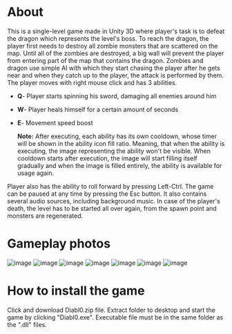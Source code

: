 # About 
This is a single-level game made in Unity 3D where player's task is to defeat the dragon which represents the level's boss. To reach the dragon, the player first needs to destroy all zombie monsters that are scattered on the map. 
Until all of the zombies are destroyed, a big wall will prevent the player from entering part of the map that contains the dragon. Zombies and dragon use simple AI with which they start chasing the player after he gets near and when they catch up to the player, the attack is performed by them.
The player moves with right mouse click and has 3 abilities. 
- **Q**- Player starts spinning his sword, damaging all enemies around him
- **W**- Player heals himself for a certain amount of seconds
- **E**- Movement speed boost

  **Note:** After executing, each ability has its own cooldown, whose timer will be shown in the ability icon fill ratio. Meaning, that when the ability is executing, the image representing the ability won't be visible. When cooldown starts after execution, the image will start filling
itself gradually and when the image is filled entirely, the ability is available for usage again.

Player also has the ability to roll forward by pressing Left-Ctrl.
The game can be paused at any time by pressing the Esc button. It also contains several audio sources, including background music.
In case of the player's death, the level has to be started all over again, from the spawn point and monsters are regenerated.

# Gameplay photos

![image](https://github.com/Joca02/Diabl0/assets/104282488/e55cc555-e349-438f-bad4-757f397e9e43)
![image](https://github.com/Joca02/Diabl0/assets/104282488/e4f04647-58cc-413c-b74b-b75f4560044c)
![image](https://github.com/Joca02/Diabl0/assets/104282488/0f7f8c69-274b-484e-87d3-3e3967671429)
![image](https://github.com/Joca02/Diabl0/assets/104282488/280440b1-f2f8-4721-913f-73afc5dc6af7)
![image](https://github.com/Joca02/Diabl0/assets/104282488/8d77f8af-410c-447d-9f74-0b2a3cfa3cd0)
![image](https://github.com/Joca02/Diabl0/assets/104282488/fbcbe62d-3550-47cc-aa30-7ec1a0ff0217)
![image](https://github.com/Joca02/Diabl0/assets/104282488/fcd03361-88c3-4593-a654-8599dce353b7)

# How to install the game
Click and download Diabl0.zip file. Extract folder to desktop and start the game by clicking "Diabl0.exe". Executable file must be in the same folder as the ".dll" files.
